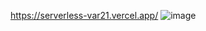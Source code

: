 https://serverless-var21.vercel.app/
![image](https://github.com/user-attachments/assets/c623948f-db3a-40b4-b6cc-7dd8ad85f888)
